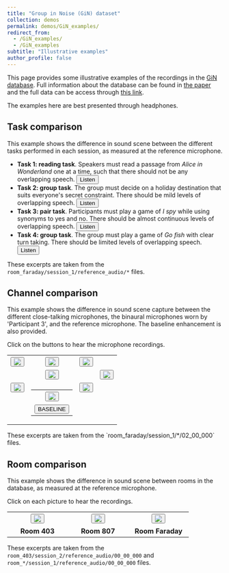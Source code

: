 ```yaml
---
title: "Group in Noise (GiN) dataset"
collection: demos
permalink: demos/GiN_examples/
redirect_from: 
  - /GiN_examples/
  - /GiN_examples
subtitle: "Illustrative examples"
author_profile: false
---
```

This page provides some illustrative examples of the recordings in the [GiN database](/publication/2023_12_19_GIN). Full information about the database can be found in [the paper](https://doi.org/10.1109/OJSP.2023.3344379) and the full data can be access through [this link](https://data.hpc.imperial.ac.uk/resolve/?doi=13463).

The examples here are best presented through headphones.

## Task comparison

This example shows the difference in sound scene between the different tasks performed in each session, as measured at the reference microphone.

* __Task 1: reading task__. Speakers must read a passage from *Alice in Wonderland* one at a time, such that there should not be any overlapping speech. <audio id="soundtask1" src="../../files/GiN_examples/audio/all_tasks/task1.wav" preload="none" autoplay=false type="audio/wav"></audio><button onclick="document.getElementById('soundtask1').play();">Listen</button>
* __Task 2: group task__. The group must decide on a holiday destination that suits everyone's secret constraint. There should be mild levels of overlapping speech. <audio id="soundtask2" src="../../files/GiN_examples/audio/all_tasks/task2.wav" preload="none" autoplay=false type="audio/wav"></audio><button onclick="document.getElementById('soundtask2').play();">Listen</button>
* __Task 3: pair task__. Participants must play a game of *I spy* while using synonyms to yes and no. There should be almost continuous levels of overlapping speech. <audio id="soundtask3" src="../../files/GiN_examples/audio/all_tasks/task3.wav" preload="none" autoplay=false type="audio/wav"></audio><button onclick="document.getElementById('soundtask3').play();">Listen</button>
* __Task 4: group task__. The group must play a game of *Go fish* with clear turn taking. There should be limited levels of overlapping speech. <audio id="soundtask4" src="../../files/GiN_examples/audio/all_tasks/task4.wav" preload="none" autoplay=false type="audio/wav"></audio><button onclick="document.getElementById('soundtask4').play();">Listen</button>


These excerpts are taken from the `room_faraday/session_1/reference_audio/*` files. 
 
## Channel comparison
This example shows the difference in sound scene capture between the different close-talking microphones, the binaural microphones worn by 'Participant 3', and the reference microphone. The baseline enhancement is also provided.


Click on the buttons to hear the microphone recordings.

<table style="border-collapse: collapse; border: none; text-align: center;">
  <tr style="border: none;">
    <th style="border: none; text-align: center;"><audio id="sound2" src="../../files/GiN_examples/audio/task1_faraday/P-02.wav" preload="none" autoplay=false type="audio/wav"></audio><button onclick="document.getElementById('sound2').play();"><img src="../../files/GiN_examples/figs/participant2.png" /></button></th>
    <th style="border: none; text-align: center;"><audio id="sound4" src="../../files/GiN_examples/audio/task1_faraday/P-04.wav" preload="none" autoplay=false type="audio/wav"></audio><button onclick="document.getElementById('sound4').play();"><img src="../../files/GiN_examples/figs/participant4.png" /></button></th>
    <th style="border: none; text-align: center;"><audio id="sound6" src="../../files/GiN_examples/audio/task1_faraday/P-06.wav" preload="none" autoplay=false type="audio/wav"></audio><button onclick="document.getElementById('sound6').play();"><img src="../../files/GiN_examples/figs/participant6.png" /></button></th>
    <th style="border: none; text-align: center;"></th>
  </tr>
  <tr style="border: none; text-align: center;">
    <th style="border: none; text-align: center;"></th>
    <th style="border: none; text-align: center;"><audio id="soundref" src="../../files/GiN_examples/audio/task1_faraday/REF.wav" preload="none" autoplay=false type="audio/wav"></audio><button onclick="document.getElementById('soundref').play();"><img src="../../files/GiN_examples/figs/mic.png" /></button></th>
    <th style="border: none; text-align: center;"></th>
    <th style="border: none; text-align: center;"><audio id="sound7" src="../../files/GiN_examples/audio/task1_faraday/P-07.wav" preload="none" autoplay=false type="audio/wav"></audio><button onclick="document.getElementById('sound7').play();"><img src="../../files/GiN_examples/figs/participant7.png" /></button></th>
  </tr>
  <tr style="border: none;">
    <th style="border: none; text-align: center; vertical-align: top;"><audio id="sound1" src="../../files/GiN_examples/audio/task1_faraday/P-01.wav" preload="none" autoplay=false type="audio/wav"></audio><button onclick="document.getElementById('sound1').play();"><img src="../../files/GiN_examples/figs/participant1.png" /></button></th>
    <th style="border: none; text-align: center; vertical-align: top;">
      <table style="border-collapse: collapse; border: none; text-align: center; cellpadding: 0;">
        <tr style="border-collapse: collapse;r border: none;">
          <th style="border-collapse: collapse; border: none; text-align: center; vertical-align: top;"><audio id="sound3" src="../../files/GiN_examples/audio/task1_faraday/P-03-BIN.wav" preload="none" autoplay=false type="audio/wav"></audio><button onclick="document.getElementById('sound3').play();"><img src="../../files/GiN_examples/figs/participant3.png" /></button>
          </th>
        </tr>
        <tr style="border: none;">
          <th style="border: none; text-align: center; vertical-align: top;"><audio id="soundbase" src="../../files/GiN_examples/audio/task1_faraday/BASELINE.wav" preload="none" autoplay=false type="audio/wav"></audio><button onclick="document.getElementById('soundbase').play();">BASELINE</button>
          </th>
        </tr>
      </table>
    </th>
    <th style="border: none; text-align: center; vertical-align: top;"><audio id="sound5" src="../../files/GiN_examples/audio/task1_faraday/P-05.wav" preload="none" autoplay=false type="audio/wav"></audio><button onclick="document.getElementById('sound5').play();"><img src="../../files/GiN_examples/figs/participant5.png" /></button>
    </th>
    <th style="border: none; text-align: center;"></th>
  </tr>
</table>
These excerpts are taken from the `room_faraday/session_1/*/02_00_000` files. 


## Room comparison
This example shows the difference in sound scene between rooms in the database, as measured at the reference microphone.

Click on each picture to hear the recordings.
<table style="border-collapse: collapse; border: none; text-align: center;">
  <tr style="border: none;">
    <th width="30%" style="border: none; text-align: center;"><audio id="sound403" src="../../files/GiN_examples/audio/task0_all_rooms/403.wav" preload="none" autoplay=false type="audio/wav"></audio><button onclick="document.getElementById('sound403').play();"><img src="../../files/GiN_examples/figs/room_403b.jpg" /></button></th>
    <th width="30%" style="border: none; text-align: center;"><audio id="sound807" src="../../files/GiN_examples/audio/task0_all_rooms/807.wav" preload="none" autoplay=false type="audio/wav"></audio><button onclick="document.getElementById('sound807').play();"><img src="../../files/GiN_examples/figs/807.jpg" /></button></th>
    <th width="30%" style="border: none; text-align: center;"><audio id="soundfaraday" src="../../files/GiN_examples/audio/task0_all_rooms/faraday.wav" preload="none" autoplay=false type="audio/wav"></audio><button onclick="document.getElementById('soundfaraday').play();"><img src="../../files/GiN_examples/figs/faraday.jpg" /></button></th>
  </tr>
  <tr style="border: none;">
    <th style="border: none; text-align: center;"> Room 403 </th>
    <th style="border: none; text-align: center;"> Room 807 </th>
    <th style="border: none; text-align: center;"> Room Faraday</th>
  </tr>
</table>

These excerpts are taken from the `room_403/session_2/reference_audio/00_00_000` and `room_*/session_1/reference_audio/00_00_000` files. 
